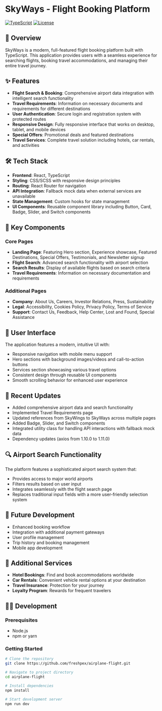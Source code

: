 # SkyWays - Flight Booking Platform

[![TypeScript](https://img.shields.io/badge/TypeScript-99.1%25-blue)](https://www.typescriptlang.org/)
[![License](https://img.shields.io/badge/license-MIT-green)](LICENSE)

## 🛫 Overview

SkyWays is a modern, full-featured flight booking platform built with TypeScript. This application provides users with a seamless experience for searching flights, booking travel accommodations, and managing their entire travel journey.

## ✨ Features

- **Flight Search & Booking**: Comprehensive airport data integration with intelligent search functionality
- **Travel Requirements**: Information on necessary documents and requirements for different destinations
- **User Authentication**: Secure login and registration system with protected routes
- **Responsive Design**: Fully responsive interface that works on desktop, tablet, and mobile devices
- **Special Offers**: Promotional deals and featured destinations
- **Travel Services**: Complete travel solution including hotels, car rentals, and activities

## 🛠️ Tech Stack

- **Frontend**: React, TypeScript
- **Styling**: CSS/SCSS with responsive design principles
- **Routing**: React Router for navigation
- **API Integration**: Fallback mock data when external services are unavailable
- **State Management**: Custom hooks for state management
- **UI Components**: Reusable component library including Button, Card, Badge, Slider, and Switch components

## 🚀 Key Components

### Core Pages
- **Landing Page**: Featuring Hero section, Experience showcase, Featured Destinations, Special Offers, Testimonials, and Newsletter signup
- **Flight Search**: Advanced search functionality with airport selection
- **Search Results**: Display of available flights based on search criteria
- **Travel Requirements**: Information on necessary documentation and requirements

### Additional Pages
- **Company**: About Us, Careers, Investor Relations, Press, Sustainability
- **Legal**: Accessibility, Cookies Policy, Privacy Policy, Terms of Service
- **Support**: Contact Us, Feedback, Help Center, Lost and Found, Special Assistance

## 📱 User Interface

The application features a modern, intuitive UI with:
- Responsive navigation with mobile menu support
- Hero sections with background images/videos and call-to-action buttons
- Services section showcasing various travel options
- Consistent design through reusable UI components
- Smooth scrolling behavior for enhanced user experience

## 🔄 Recent Updates

- Added comprehensive airport data and search functionality
- Implemented Travel Requirements page
- Updated references from SkyWings to SkyWays across multiple pages
- Added Badge, Slider, and Switch components
- Integrated utility class for handling API interactions with fallback mock data
- Dependency updates (axios from 1.10.0 to 1.11.0)

## 🔍 Airport Search Functionality

The platform features a sophisticated airport search system that:
- Provides access to major world airports
- Filters results based on user input
- Integrates seamlessly with the flight search page
- Replaces traditional input fields with a more user-friendly selection system

## 🔮 Future Development

- Enhanced booking workflow
- Integration with additional payment gateways
- User profile management
- Trip history and booking management
- Mobile app development

## 🚗 Additional Services

- **Hotel Bookings**: Find and book accommodations worldwide
- **Car Rentals**: Convenient vehicle rental options at your destination
- **Travel Insurance**: Protection for your journey
- **Loyalty Program**: Rewards for frequent travelers

## 👨‍💻 Development

### Prerequisites
- Node.js
- npm or yarn

### Getting Started
```bash
# Clone the repository
git clone https://github.com/freshpex/airplane-flight.git

# Navigate to project directory
cd airplane-flight

# Install dependencies
npm install

# Start development server
npm run dev
